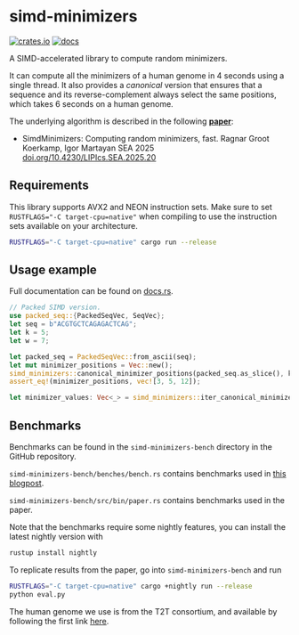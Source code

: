 # simd-minimizers

[![crates.io](https://img.shields.io/crates/v/simd-minimizers)](https://crates.io/crates/simd-minimizers)
[![docs](https://img.shields.io/docsrs/simd-minimizers)](https://docs.rs/simd-minimizers)

A SIMD-accelerated library to compute random minimizers.

It can compute all the minimizers of a human genome in 4 seconds using a single thread.
It also provides a *canonical* version that ensures that a sequence and its reverse-complement always select the same positions, which takes 6 seconds on a human genome.
 
The underlying algorithm is described in the following
[**paper**](https://doi.org/10.4230/LIPIcs.SEA.2025.20): 

-   SimdMinimizers: Computing random minimizers, fast.
    Ragnar Groot Koerkamp, Igor Martayan
    SEA 2025 [doi.org/10.4230/LIPIcs.SEA.2025.20](https://doi.org/10.4230/LIPIcs.SEA.2025.20)


## Requirements

This library supports AVX2 and NEON instruction sets.
Make sure to set `RUSTFLAGS="-C target-cpu=native"` when compiling to use the instruction sets available on your architecture.

``` sh
RUSTFLAGS="-C target-cpu=native" cargo run --release
```

## Usage example

Full documentation can be found on [docs.rs](https://docs.rs/simd-minimizers).

```rust
// Packed SIMD version.
use packed_seq::{PackedSeqVec, SeqVec};
let seq = b"ACGTGCTCAGAGACTCAG";
let k = 5;
let w = 7;

let packed_seq = PackedSeqVec::from_ascii(seq);
let mut minimizer_positions = Vec::new();
simd_minimizers::canonical_minimizer_positions(packed_seq.as_slice(), k, w, &mut minimizer_positions);
assert_eq!(minimizer_positions, vec![3, 5, 12]);

let minimizer_values: Vec<_> = simd_minimizers::iter_canonical_minimizer_values(packed_seq.as_slice(), k, &minimizer_positions).collect();
```

## Benchmarks

Benchmarks can be found in the `simd-minimizers-bench` directory in the GitHub repository.

`simd-minimizers-bench/benches/bench.rs` contains benchmarks used in [this blogpost](https://curiouscoding.nl/posts/fast-minimizers/).

`simd-minimizers-bench/src/bin/paper.rs` contains benchmarks used in the paper.

Note that the benchmarks require some nightly features, you can install the latest nightly version with

```sh
rustup install nightly
```

To replicate results from the paper, go into `simd-minimizers-bench` and run
```sh
RUSTFLAGS="-C target-cpu=native" cargo +nightly run --release
python eval.py
```

The human genome we use is from the T2T consortium, and available by following
the first link [here](https://github.com/marbl/CHM13?tab=readme-ov-file#t2t-chm13v20-t2t-chm13y).
